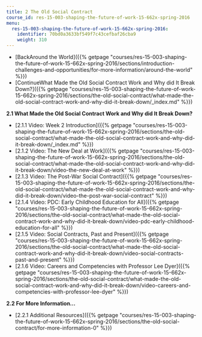 ```yaml
---
title: 2 The Old Social Contract
course_id: res-15-003-shaping-the-future-of-work-15-662x-spring-2016
menu:
  res-15-003-shaping-the-future-of-work-15-662x-spring-2016:
    identifier: 70bd0a3633bf549f7c43cefbaf26cba9
    weight: 310
---
```

*   [BackAround the World]({{% getpage "courses/res-15-003-shaping-the-future-of-work-15-662x-spring-2016/sections/introduction-challenges-and-opportunities/for-more-information/around-the-world" %}})
*   [ContinueWhat Made the Old Social Contract Work and Why did It Break Down?]({{% getpage "courses/res-15-003-shaping-the-future-of-work-15-662x-spring-2016/sections/the-old-social-contract/what-made-the-old-social-contract-work-and-why-did-it-break-down/_index.md" %}})

**2.1 What Made the Old Social Contract Work and Why did It Break Down?**

*   [2.1.1 Video: Week 2 Introduction]({{% getpage "courses/res-15-003-shaping-the-future-of-work-15-662x-spring-2016/sections/the-old-social-contract/what-made-the-old-social-contract-work-and-why-did-it-break-down/_index.md" %}})
*   [2.1.2 Video: The New Deal at Work]({{% getpage "courses/res-15-003-shaping-the-future-of-work-15-662x-spring-2016/sections/the-old-social-contract/what-made-the-old-social-contract-work-and-why-did-it-break-down/video-the-new-deal-at-work" %}})
*   [2.1.3 Video: The Post-War Social Contract]({{% getpage "courses/res-15-003-shaping-the-future-of-work-15-662x-spring-2016/sections/the-old-social-contract/what-made-the-old-social-contract-work-and-why-did-it-break-down/video-the-post-war-social-contract" %}})
*   [2.1.4 Video: PDC: Early Childhood Education for All]({{% getpage "courses/res-15-003-shaping-the-future-of-work-15-662x-spring-2016/sections/the-old-social-contract/what-made-the-old-social-contract-work-and-why-did-it-break-down/video-pdc-early-childhood-education-for-all" %}})
*   [2.1.5 Video: Social Contracts, Past and Present]({{% getpage "courses/res-15-003-shaping-the-future-of-work-15-662x-spring-2016/sections/the-old-social-contract/what-made-the-old-social-contract-work-and-why-did-it-break-down/video-social-contracts-past-and-present" %}})
*   [2.1.6 Video: Careers and Competencies with Professor Lee Dyer]({{% getpage "courses/res-15-003-shaping-the-future-of-work-15-662x-spring-2016/sections/the-old-social-contract/what-made-the-old-social-contract-work-and-why-did-it-break-down/video-careers-and-competencies-with-professor-lee-dyer" %}})

**2.2 For More Information...**

*   [2.2.1 Additional Resources]({{% getpage "courses/res-15-003-shaping-the-future-of-work-15-662x-spring-2016/sections/the-old-social-contract/for-more-information-0" %}})